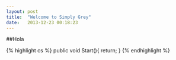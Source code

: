 ```yaml
---
layout: post
title:  "Welcome to Simply Grey"
date:   2013-12-23 00:18:23 
---
```


##Hola 

{% highlight cs %}
public void Start(){
	return;
}
{% endhighlight %}